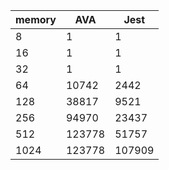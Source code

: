 | memory | AVA    | Jest   |
| ------ | ------ | ------ |
| 8      | 1      | 1      |
| 16     | 1      | 1      |
| 32     | 1      | 1      |
| 64     | 10742  | 2442   |
| 128    | 38817  | 9521   |
| 256    | 94970  | 23437  |
| 512    | 123778 | 51757  |
| 1024   | 123778 | 107909 |
